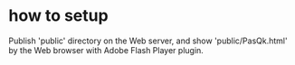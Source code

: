 # how to setup #

Publish 'public' directory on the Web server, and show 'public/PasQk.html'
by the Web browser with Adobe Flash Player plugin.
